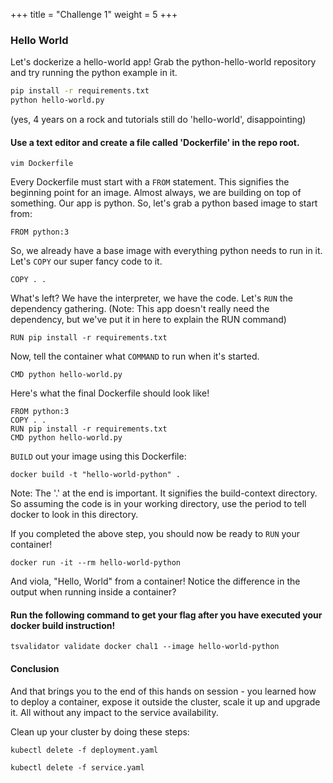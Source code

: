 +++
title = "Challenge 1"
weight = 5
+++

### Hello World

Let's dockerize a hello-world app! Grab the python-hello-world repository and try running the python example in it.

```bash
pip install -r requirements.txt
python hello-world.py
```
(yes, 4 years on a rock and tutorials still do 'hello-world', disappointing)


#### Use a text editor and create a file called 'Dockerfile' in the repo root.

`vim Dockerfile`

Every Dockerfile must start with a `FROM` statement. This signifies the beginning point for an image. Almost always, we are building on top of something. Our app is python. So, let's grab a python based image to start from:

`FROM python:3`

So, we already have a base image with everything python needs to run in it. Let's `COPY` our super fancy code to it.

`COPY . .`

What's left? We have the interpreter, we have the code. Let's `RUN` the dependency gathering.
(Note: This app doesn't really need the dependency, but we've put it in here to explain the RUN command)

`RUN pip install -r requirements.txt`

Now, tell the container what `COMMAND` to run when it's started.

`CMD python hello-world.py`

Here's what the final Dockerfile should look like!

```Docker
FROM python:3
COPY . .
RUN pip install -r requirements.txt
CMD python hello-world.py
```

`BUILD` out your image using this Dockerfile:

`docker build -t "hello-world-python" .`

Note: The '.' at the end is important. It signifies the build-context directory. So assuming the code is in your working directory, use the period to tell docker to look in this directory.

If you completed the above step, you should now be ready to `RUN` your container!

`docker run -it --rm hello-world-python`

And viola,  "Hello, World" from a container!
Notice the difference in the output when running inside a container?


#### Run the following command to get your flag after you have executed your docker build instruction!

`tsvalidator validate docker chal1 --image hello-world-python`


#### Conclusion

And that brings you to the end of this hands on session - you learned how to deploy a container, expose it outside the cluster, scale it up and upgrade it. All without any impact to the service
availability.

Clean up your cluster by doing these steps:

`kubectl delete -f deployment.yaml`

`kubectl delete -f service.yaml`

